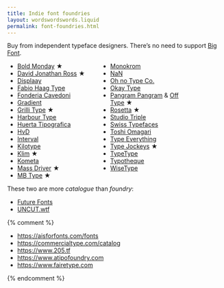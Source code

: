 ```yaml
---
title: Indie font foundries
layout: wordswordswords.liquid
permalink: font-foundries.html
---
```


Buy from independent typeface designers. There’s no need to support
<a href="https://qz.com/2068310/what-monotypes-purchase-of-hoeflerco-means-to-font-designers" rel="external" target="_blank" >Big
Font</a>.

<style>
	.star-marker::before {
		color: var(--color-fg-2);
		content: '★' / 'starred';
		margin-inline-start: 0.3em;
	}
</style>

<ul
	role="list"
	style="column-gap: var(--s0); columns: 2; max-inline-size: 30em"
>
	<li>
		<a href="https://www.boldmonday.com" rel="external" target="_blank"
			>Bold Monday</a
		><span class="star-marker"></span>
	</li>
	<li>
		<a href="https://djr.com" rel="external" target="_blank"
			>David Jonathan Ross</a
		><span class="star-marker"></span>
	</li>
	<li>
		<a href="https://displaay.net" rel="external" target="_blank">Displaay</a>
	</li>
	<li>
		<a href="https://fabiohaagtype.com/en" rel="external" target="_blank"
			>Fabio Haag Type</a
		>
	</li>
	<li>
		<a href="https://www.fonderiacavedoni.com" rel="external" target="_blank"
			>Fonderia Cavedoni</a
		>
	</li>
	<li>
		<a href="https://www.wearegradient.net" rel="external" target="_blank"
			>Gradient</a
		>
	</li>
	<li>
		<a href="https://www.grillitype.com" rel="external" target="_blank"
			>Grilli Type</a
		><span class="star-marker"></span>
	</li>
	<li>
		<a href="https://www.harbortype.com" rel="external" target="_blank"
			>Harbour Type</a
		>
	</li>
	<li>
		<a href="https://huertatipografica.com" rel="external" target="_blank"
			>Huerta Tipografica</a
		>
	</li>
	<li>
		<a href="https://www.hvdfonts.com" rel="external" target="_blank">HvD</a>
	</li>
	<li>
		<a href="https://intervaltype.com" rel="external" target="_blank"
			>Interval</a
		>
	</li>
	<li>
		<a href="https://kilotype.de" rel="external" target="_blank"
			>Kilotype</a
		>
	</li>
	<li>
		<a href="https://klim.co.nz" rel="external" target="_blank">Klim</a
		><span class="star-marker"></span>
	</li>
	<li>
		<a href="https://www.kometa.xyz" rel="external" target="_blank">Kometa</a>
	</li>
	<li>
		<a href="https://www.mass-driver.com" rel="external" target="_blank"
			>Mass Driver</a
		><span class="star-marker"></span>
	</li>
	<li>
		<a href="https://mbtype.com" rel="external" target="_blank"
			><span class="caps">MB</span> Type</a
		><span class="star-marker"></span>
	</li>
	<li>
		<a href="https://monokrom.no" rel="external" target="_blank">Monokrom</a>
	</li>
	<li><a href="https://www.nan.xyz" rel="external" target="_blank">NaN</a></li>
	<li>
		<a href="https://ohnotype.co" rel="external" target="_blank"
			><span class="caps">Oh</span>
			<span style="text-transform: lowercase">No</span>
			Type Co.</a
		>
	</li>
	<li>
		<a href="https://okaytype.com" rel="external" target="_blank">Okay Type</a>
	</li>
	<li>
		<a href="https://pangrampangram.com" rel="external" target="_blank"
			>Pangram Pangram</a
		>
		& <a href="https://off-type.com" rel="external" target="_blank">Off Type</a
		><span class="star-marker"></span>
	</li>
	<li>
		<a href="https://rosettatype.com" rel="external" target="_blank">Rosetta</a
		><span class="star-marker"></span>
	</li>
	<li>
		<a href="https://studiotriple.fr" rel="external" target="_blank"
			>Studio Triple</a
		>
	</li>
	<li>
		<a href="https://www.swisstypefaces.com" rel="external" target="_blank"
			>Swiss Typefaces</a
		>
	</li>
	<li>
		<a href="https://tosche.net" rel="external" target="_blank"
			>Toshi Omagari</a
		>
	</li>
	<li>
		<a href="https://typeverything.com" rel="external" target="_blank"
			>Type Everything</a
		>
	</li>
	<li>
		<a href="https://typejockeys.com" rel="external" target="_blank"
			>Type Jockeys</a
		><span class="star-marker"></span>
	</li>
	<li>
		<a href="https://typetype.org" rel="external" target="_blank">TypeType</a>
	</li>
	<li>
		<a href="https://www.typotheque.com" rel="external" target="_blank"
			>Typotheque</a
		>
	</li>
	<li>
		<a href="https://wisetype.nl" rel="external" target="_blank">WiseType</a>
	</li>
</ul>

These two are more _catalogue_ than _foundry_:

- <a href="https://www.futurefonts.xyz" rel="external" target="_blank">Future
  Fonts</a>
- <a href="https://uncut.wtf" rel="external" target="_blank"><span class="caps">UNCUT</span>.wtf</a>

{% comment %}

- https://aisforfonts.com/fonts
- https://commercialtype.com/catalog
- https://www.205.tf
- https://www.atipofoundry.com
- https://www.fairetype.com

{% endcomment %}
